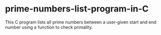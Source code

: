 # prime-numbers-list-program-in-C
This C program lists all prime numbers between a user-given start and end number using a function to check primality.
